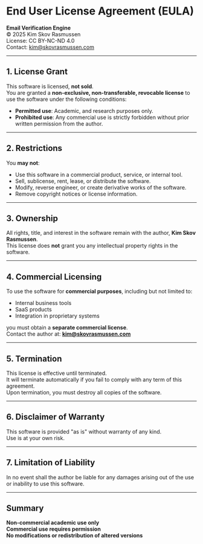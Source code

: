 # End User License Agreement (EULA)

**Email Verification Engine**  
© 2025 Kim Skov Rasmussen  
License: CC BY-NC-ND 4.0  
Contact: kim@skovrasmussen.com

---

## 1. License Grant

This software is licensed, **not sold**.  
You are granted a **non-exclusive, non-transferable, revocable license** to use the software under the following conditions:

- **Permitted use**: Academic, and research purposes only.
- **Prohibited use**: Any commercial use is strictly forbidden without prior written permission from the author.

---

## 2. Restrictions

You **may not**:

- Use this software in a commercial product, service, or internal tool.
- Sell, sublicense, rent, lease, or distribute the software.
- Modify, reverse engineer, or create derivative works of the software.
- Remove copyright notices or license information.

---

## 3. Ownership

All rights, title, and interest in the software remain with the author, **Kim Skov Rasmussen**.  
This license does **not** grant you any intellectual property rights in the software.

---

## 4. Commercial Licensing

To use the software for **commercial purposes**, including but not limited to:
- Internal business tools
- SaaS products
- Integration in proprietary systems

you must obtain a **separate commercial license**.  
Contact the author at: **kim@skovrasmussen.com**

---

## 5. Termination

This license is effective until terminated.  
It will terminate automatically if you fail to comply with any term of this agreement.  
Upon termination, you must destroy all copies of the software.

---

## 6. Disclaimer of Warranty

This software is provided "as is" without warranty of any kind.  
Use is at your own risk.

---

## 7. Limitation of Liability

In no event shall the author be liable for any damages arising out of the use or inability to use this software.

---

## Summary

**Non-commercial academic use only**  
**Commercial use requires permission**  
**No modifications or redistribution of altered versions**